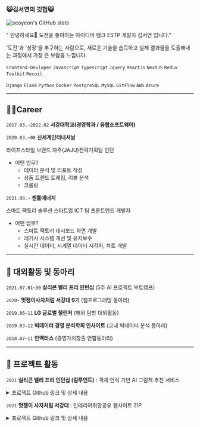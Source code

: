 ### 😺김서연의 깃헙😺
![seoyeon's GitHub stats](https://github-readme-stats.vercel.app/api?username=aeong98&show_icons=true&theme=radical)

" 안녕하세요👋 도전을 좋아하는 아이디어 뱅크 ESTP 개발자 김서연 입니다."

'도전'과 '성장'을 추구하는 사람으로, 새로운 기술을 습득하고 실제 결과물을 도출해내는   과정에서 가장 큰 보람을 느낍니다. 

`Frontend-Devloper` `Javascript` `Typescript` `Jquery` `ReactJs` `NextJS` `Redux Toolkit` `Recoil`

`Django` `Flask` `Python` `Docker` `PostgreSQL` `MySQL` `GitFlow` `AWS` `Azure`

---
## **👩‍💻Career**

`2017.03.~2022.02`
 **서강대학교(경영학과 / 융합소프트웨어)**
 
`2020.03.~08` 
**신세계인터내셔날**

라이프스타일 브랜드 자주(JAJU)전략기획팀 인턴

- 어떤 업무?
    - 데이터 분석 및 리포트 작성
    - 상품 트렌드 트래킹, 리뷰 분석
    - 크롤링

`2021.08.~` 
**젠틀에너지**

스마트 팩토리 솔루션 스타트업 ICT 팀 프론트엔드 개발자

- 어떤 업무?
    - 스마트 팩토리 대시보드 화면 개발
    - 레거시 시스템 개선 및 유지보수
    - 실시간 데이터, 시계열 데이터 시각화, 차트 개발
---

## 🧾 대외활동 및 동아리

`2021.07.01~30`  **실리콘 밸리 프리 인턴십** (5주 AI 프로젝트 부트캠프)

`2020~` **멋쟁이사자처럼 서강대 9기** (웹프로그래밍 동아리)

`2019.06~11` **LG 글로벌 챌린저** (해외 탐방 대외활동)

`2019.03-12` **빅데이터 경영 분석학회 인사이트** (교내 빅데이터 분석 동아리)

`2018.07~11` **인엑터스** (경영가치창출 연합동아리)

---

## 🌲 프로젝트 활동

`2021` **실리콘 밸리 프리 인턴십 (컬루언트)**
: 객체 인식 기반 AI 그림책 추천 서비스 


<details>
  <summary>프로젝트 Github 링크 및 상세 내용</summary>
  <div markdown="1">
    GitHub - SiliconValleyLorax/i-home: 🧸AI English Picture Book Recommendation Service for Children aged 5-7🧸](https://github.com/SiliconValleyLorax/i-home)
    
    객체 인식 기반 AI 그림책 추천 서비스 iHome의 소프트웨어 아키텍처는 다음과 같습니다. 제목,저자, 카테고리 등의 추천 도서 데이터는 RDMS인 postgresSQL로 저장하고 관리하며, tensorflow 프레임워크의 SSD 모델을 활용하여 객체 인식 모델을 구현하였습니다.
    사진 데이터가 들어오면 API 서버가 이를 Model Server에 전달해주어, SSD가 객체 인식으로 라벨을 추출하면, 엘라스틱 서치가 해당 라벨 결과에 대해 유사도 검색을 진행합니다. 이러한 과정을 바탕으로 도출된 추천 도서 목록 데이터는 유저에게 간단한 소개 문구와 클래스 연계 버튼, 그리고 상세 정보와 함께 화면에 출력되는 프로세스입니다.
    
    `Python` `Flask` `Postgresql` `Javascript` `ReactJs` `Docker` `Tensorflow` `Computer Vision` `Nginx` `RabbitMQ` 



  </div>
</details>


`2021` **멋쟁이 사자처럼 서강대**
: 인테리어취향공유 웹사이트 ZIP 


<details>
  <summary>프로젝트 Github 링크 및 상세 내용</summary>
  <div markdown="1">
    GitHub - ZipProject-Likelion/ZipProject: 🧸인테리어 취향 공유 서비스🧸](https://github.com/ZipProject-Likelion/ZipProject)
    
    Django REST Framework / React JS / AWS RDB, S3, EC2 / Docker, Nginx 로 구현한 인테리어 취향 공유 서비스입니다. 

    구현 기능 :

    - 회원가입, 로그인, 로그아웃 (JWT)
    - 상품 리스트 CRUD
    - 큐레이션 리스트 CRUD 
    - 권한 분리
    - 상품, 큐레이션 검색 기능 
    - 태그 기반 상품 및 큐레이션 추천 기능
    
    `Python` `Django` `MySQL` `Javascript` `ReactJs` `Docker` `REST API` 


  </div>
</details>
 

